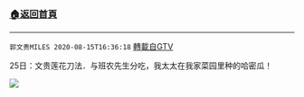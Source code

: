 ﻿###  [:house:返回首頁](https://github.com/ourhimalayas/txt)
---

`郭文贵MILES 2020-08-15T16:36:18` [轉載自GTV](https://gtv.org/web/#/UserInfo/5e596957357cc612d35a8044)

25日：文贵莲花刀法．与班农先生分吃，我太太在我家菜园里种的哈密瓜！

[![](https://filegroup.gtv.org/cdn-cgi/image/width=600/https://filegroup.gtv.org/group3/default/20200815/16/36/0/46cf88793222f4b403eda22d8c4a7692)](https://filegroup.gtv.org/group3/default/20200815/16/36/0/e2655f408eafa4fc16b1e1ff3c1f450e.MOV)